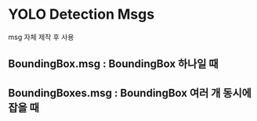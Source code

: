 # YOLO Detection Msgs

msg 자체 제작 후 사용


## BoundingBox.msg : BoundingBox 하나일 때
## BoundingBoxes.msg : BoundingBox 여러 개 동시에 잡을 때
